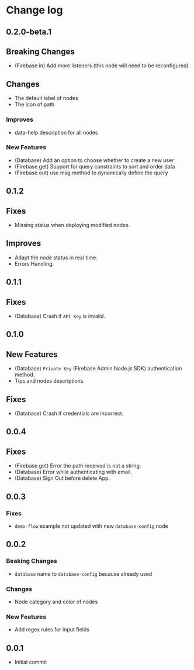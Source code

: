 # Change log

## 0.2.0-beta.1

## Breaking Changes

- (Firebase in) Add more listeners (this node will need to be reconfigured)

## Changes

- The default label of nodes
- The icon of path

### Improves

- data-help description for all nodes

### New Features

- (Database) Add an option to choose whether to create a new user
- (Firebase get) Support for query constraints to sort and order data
- (Firebase out) use msg.method to dynamically define the query

## 0.1.2

## Fixes

- Missing status when deploying modified nodes.

## Improves

- Adapt the node status in real time.
- Errors Handling.

## 0.1.1

## Fixes

- (Database) Crash if `API Key` is invalid.

## 0.1.0

## New Features

- (Database) `Private Key` (Firebase Admin Node.js SDK) authentication method.
- Tips and nodes descriptions.

## Fixes

- (Database) Crash if credentials are incorrect.

## 0.0.4

## Fixes

- (Firebase get) Error the path received is not a string.
- (Database) Error while authenticating with email.
- (Database) Sign Out before delete App.

## 0.0.3

### Fixes

- `demo-flow` example not updated with new `database-config` node

## 0.0.2

### Beaking Changes

- `database` name to `database-config` because already used

### Changes

- Node category and color of nodes

### New Features

- Add regex rules for input fields

## 0.0.1

- Initial commit
